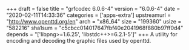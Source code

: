 +++
draft = false
title = "grfcodec 6.0.6-4"
version = "6.0.6-4"
date = "2020-02-11T14:33:36"
categories = ['apps-extra']
upstreamurl = "http://www.openttd.org/en"
arch = "x86_64"
size = "199360"
usize = "582216"
sha1sum = "c5cbcc014017647fbf40e2041968f880b97ff0d4"
depends = "['libpng>=1.6.25', 'libstdc++>=6.2.1-5']"
+++
A utility for encoding and decoding the graphic files used by openttd.